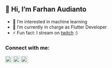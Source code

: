 ## 👋 Hi, I’m Farhan Audianto

- 👀 I’m interested in machine learning
- 🌱 I’m currently in charge as Flutter Developer
- ⚡ Fun fact: I stream on [twitch](https://www.twitch.tv/fhaarn) :)

### Connect with me:

[<img align="left" alt="fhaarn | LinkedIn" width="22px" src="https://cdn.jsdelivr.net/npm/simple-icons@v3/icons/linkedin.svg" />][linkedin]
[<img align="left" alt="fhaarn | Instagram" width="22px" src="https://cdn.jsdelivr.net/npm/simple-icons@v3/icons/instagram.svg" />][instagram]
[<img align="left" alt="fhaarn | Instagram" width="22px" src="https://cdn.jsdelivr.net/npm/simple-icons@3.13.0/icons/spotify.svg" />][spotify]

<br />

[linkedin]: https://www.linkedin.com/in/farhan-audianto-b92569208/
[instagram]: https://www.instagram.com/_444.814/
[spotify]: https://open.spotify.com/user/farhanaudianto?si=a7c2df6bca8540d6

<!---
fhaarn/fhaarn is a ✨ special ✨ repository because its `README.md` (this file) appears on your GitHub profile.
You can click the Preview link to take a look at your changes.
--->
